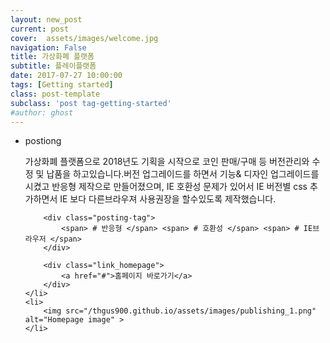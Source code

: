 ```yaml
---
layout: new_post
current: post
cover:  assets/images/welcome.jpg
navigation: False
title: 가상화폐 플랫폼
subtitle: 플레이플랫폼
date: 2017-07-27 10:00:00 
tags: [Getting started]
class: post-template
subclass: 'post tag-getting-started'
#author: ghost
---
```


<ul class="new_postlist">
	<li>
		<p class="postiong">postiong</p>
		<p class="post_text">가상화폐 플랫폼으로 2018년도 기획을 시작으로 코인 판매/구매 등 버전관리와 수정 및 납품을 하고있습니다.버전 업그레이드를 하면서 기능& 디자인 업그레이드를 시켰고 반응형 제작으로 만들어졌으며, 
		IE 호환성 문제가 있어서  IE 버전별 css 추가하면서 IE 보다 다른브라우져 사용권장을 할수있도록 제작했습니다.</p>

		<div class="posting-tag">
			<span> # 반응형 </span> <span> # 호환성 </span> <span> # IE브라우저 </span>
		</div>

		<div class="link_homepage">
			<a href="#">홈페이지 바로가기</a>
		</div>
	</li>
	<li>
		<img src="/thgus900.github.io/assets/images/publishing_1.png" alt="Homepage image" >
	</li>
</ul>




